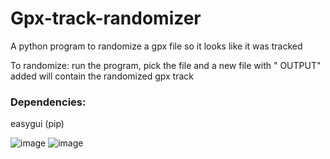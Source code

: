 # Gpx-track-randomizer
A python program to randomize a gpx file so it looks like it was tracked

To randomize: run the program, pick the file and a new file with " OUTPUT" added will contain the randomized gpx track

### Dependencies:
easygui (pip)

![image](https://user-images.githubusercontent.com/57311807/123142190-71b81780-d459-11eb-8834-319f68e8a73a.png)
![image](https://user-images.githubusercontent.com/57311807/123142239-7f6d9d00-d459-11eb-945e-82ee1f9d83da.png)



